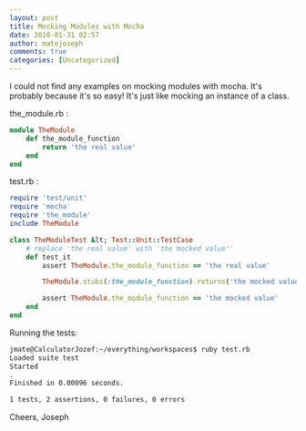 ```yaml
---
layout: post
title: Mocking Modules with Mocha
date: 2010-01-31 02:57
author: matejoseph
comments: true
categories: [Uncategorized]
---
```

I could not find any examples on mocking modules with mocha. It's probably because it's so easy! It's just like mocking an instance of a class.

the_module.rb :

```ruby
module TheModule
    def the_module_function
        return 'the real value'
    end
end
```

test.rb :

```ruby
require 'test/unit'
require 'mocha'
require 'the_module'
include TheModule

class TheModuleTest &lt; Test::Unit::TestCase
    # replace 'the real value' with 'the mocked value''
    def test_it
        assert TheModule.the_module_function == 'the real value'

        TheModule.stubs(:the_module_function).returns('the mocked value')

        assert TheModule.the_module_function == 'the mocked value'
    end
end
```

Running the tests:

```bash
jmate@CalculatorJozef:~/everything/workspaces$ ruby test.rb
Loaded suite test
Started
.
Finished in 0.00096 seconds.

1 tests, 2 assertions, 0 failures, 0 errors
```


Cheers,
Joseph
